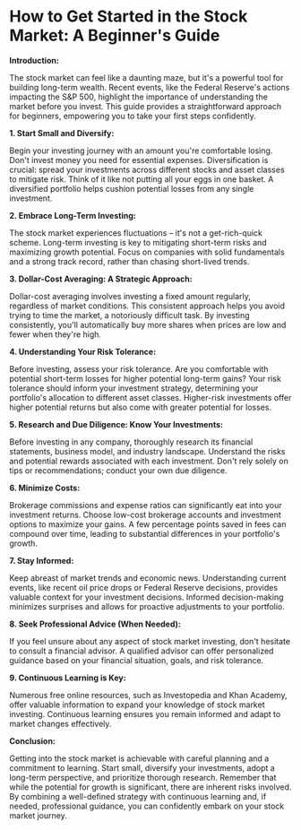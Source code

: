 # How to Get Started in the Stock Market: A Beginner's Guide

**Introduction:**

The stock market can feel like a daunting maze, but it's a powerful tool for building long-term wealth. Recent events, like the Federal Reserve's actions impacting the S&P 500, highlight the importance of understanding the market before you invest. This guide provides a straightforward approach for beginners, empowering you to take your first steps confidently.

**1. Start Small and Diversify:**

Begin your investing journey with an amount you're comfortable losing. Don't invest money you need for essential expenses. Diversification is crucial: spread your investments across different stocks and asset classes to mitigate risk. Think of it like not putting all your eggs in one basket. A diversified portfolio helps cushion potential losses from any single investment.

**2. Embrace Long-Term Investing:**

The stock market experiences fluctuations – it's not a get-rich-quick scheme. Long-term investing is key to mitigating short-term risks and maximizing growth potential. Focus on companies with solid fundamentals and a strong track record, rather than chasing short-lived trends.

**3. Dollar-Cost Averaging: A Strategic Approach:**

Dollar-cost averaging involves investing a fixed amount regularly, regardless of market conditions. This consistent approach helps you avoid trying to time the market, a notoriously difficult task. By investing consistently, you'll automatically buy more shares when prices are low and fewer when they're high.


**4. Understanding Your Risk Tolerance:**

Before investing, assess your risk tolerance. Are you comfortable with potential short-term losses for higher potential long-term gains? Your risk tolerance should inform your investment strategy, determining your portfolio's allocation to different asset classes. Higher-risk investments offer higher potential returns but also come with greater potential for losses.

**5. Research and Due Diligence: Know Your Investments:**

Before investing in any company, thoroughly research its financial statements, business model, and industry landscape. Understand the risks and potential rewards associated with each investment. Don't rely solely on tips or recommendations; conduct your own due diligence.


**6. Minimize Costs:**

Brokerage commissions and expense ratios can significantly eat into your investment returns. Choose low-cost brokerage accounts and investment options to maximize your gains. A few percentage points saved in fees can compound over time, leading to substantial differences in your portfolio's growth.

**7. Stay Informed:**

Keep abreast of market trends and economic news. Understanding current events, like recent oil price drops or Federal Reserve decisions, provides valuable context for your investment decisions. Informed decision-making minimizes surprises and allows for proactive adjustments to your portfolio.


**8. Seek Professional Advice (When Needed):**

If you feel unsure about any aspect of stock market investing, don't hesitate to consult a financial advisor. A qualified advisor can offer personalized guidance based on your financial situation, goals, and risk tolerance.


**9. Continuous Learning is Key:**

Numerous free online resources, such as Investopedia and Khan Academy, offer valuable information to expand your knowledge of stock market investing. Continuous learning ensures you remain informed and adapt to market changes effectively.

**Conclusion:**

Getting into the stock market is achievable with careful planning and a commitment to learning. Start small, diversify your investments, adopt a long-term perspective, and prioritize thorough research. Remember that while the potential for growth is significant, there are inherent risks involved. By combining a well-defined strategy with continuous learning and, if needed, professional guidance, you can confidently embark on your stock market journey.